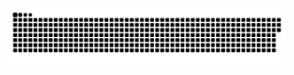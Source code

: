 <div align="center">
<img src="https://raw.githubusercontent.com/Achuan-2/Achuan-2/main/assets/github-contribution-grid-snake.svg" ></div>
</div>

